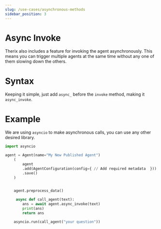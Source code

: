 ```yaml
---
slug: /use-cases/asynchronous-methods
sidebar_position: 3
---
```


# Async Invoke

Therix also includes a feature for invoking the agent asynchronously. This means you can trigger multiple agents at the same time without any one of them slowing down the others.

# Syntax

Keeping it simple, just add `async_` before the `invoke` method, making it `async_invoke`.

# Example

We are using `asyncio` to make asynchronous calls, you can use any other desired library.

```python
import asyncio

agent = Agent(name="My New Published Agent")
    (
        agent
        .add(AgentConfiguration(config={ // Add required metadata  })) // Add required configurations
        .save()
    )

     
    agent.preprocess_data()

     async def call_agent(text):
        ans = await agent.async_invoke(text)
        print(ans)
        return ans

    asyncio.run(call_agent("your question"))
```